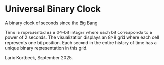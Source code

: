 # Universal Binary Clock

A binary clock of seconds since the Big Bang

Time is represented as a 64-bit integer where each bit corresponds to a power of 2 seconds. The visualization displays an 8×8 grid where each cell represents one bit position. Each second in the entire history of time has a unique binary representation in this grid. 

Larix Kortbeek, September 2025.